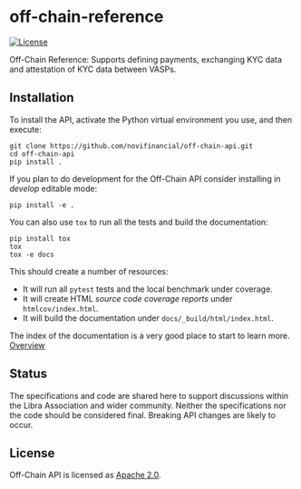 # off-chain-reference
[![License](https://img.shields.io/badge/license-Apache-green.svg)](LICENSE)

Off-Chain Reference: Supports defining payments, exchanging KYC data and attestation of KYC data between VASPs.

## Installation

To install the API, activate the Python virtual environment you use, and then execute:

    git clone https://github.com/novifinancial/off-chain-api.git
    cd off-chain-api
    pip install .

If you plan to do development for the Off-Chain API consider installing in _develop_ editable mode:

    pip install -e .

You can also use `tox` to run all the tests and build the documentation:

    pip install tox
    tox
    tox -e docs

This should create a number of resources:

* It will run all `pytest` tests and the local benchmark under coverage.
* It will create HTML *source code coverage reports* under `htmlcov/index.html`.
* It will build the documentation under `docs/_build/html/index.html`.

The index of the documentation is a very good place to start to learn more. [Overview](specs/off_chain_protocol.md)

## Status

The specifications and code are shared here to support discussions within the Libra Association and wider community. Neither the specifications nor the code should be considered final. Breaking API changes are likely to occur.

## License

Off-Chain API is licensed as [Apache 2.0](https://github.com/novifinancial/off-chain-api/blob/master/LICENSE).
